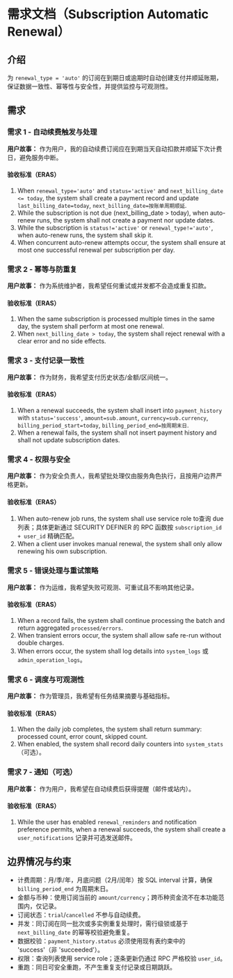 # 需求文档（Subscription Automatic Renewal）

## 介绍
为 `renewal_type = 'auto'` 的订阅在到期日或逾期时自动创建支付并顺延账期，保证数据一致性、幂等性与安全性，并提供监控与可观测性。

## 需求

### 需求 1 - 自动续费触发与处理
**用户故事：** 作为用户，我的自动续费订阅应在到期当天自动扣款并顺延下次计费日，避免服务中断。

#### 验收标准（ERAS）
1. When `renewal_type='auto'` and `status='active'` and `next_billing_date <= today`, the system shall create a payment record and update `last_billing_date=today`, `next_billing_date=按账单周期顺延`.
2. While the subscription is not due (next_billing_date > today), when auto-renew runs, the system shall not create a payment nor update dates.
3. While the subscription is `status!='active'` or `renewal_type!='auto'`, when auto-renew runs, the system shall skip it.
4. When concurrent auto-renew attempts occur, the system shall ensure at most one successful renewal per subscription per day.

### 需求 2 - 幂等与防重复
**用户故事：** 作为系统维护者，我希望任何重试或并发都不会造成重复扣款。

#### 验收标准（ERAS）
1. When the same subscription is processed multiple times in the same day, the system shall perform at most one renewal.
2. When `next_billing_date > today`, the system shall reject renewal with a clear error and no side effects.

### 需求 3 - 支付记录一致性
**用户故事：** 作为财务，我希望支付历史状态/金额/区间统一。

#### 验收标准（ERAS）
1. When a renewal succeeds, the system shall insert into `payment_history` with `status='success'`, `amount=sub.amount`, `currency=sub.currency`, `billing_period_start=today`, `billing_period_end=按周期末日`.
2. When a renewal fails, the system shall not insert payment history and shall not update subscription dates.

### 需求 4 - 权限与安全
**用户故事：** 作为安全负责人，我希望批处理仅由服务角色执行，且按用户边界严格更新。

#### 验收标准（ERAS）
1. When auto-renew job runs, the system shall use service role to查询 due 列表；具体更新通过 SECURITY DEFINER 的 RPC 函数按 `subscription_id + user_id` 精确匹配。
2. When a client user invokes manual renewal, the system shall only allow renewing his own subscription.

### 需求 5 - 错误处理与重试策略
**用户故事：** 作为运维，我希望失败可观测、可重试且不影响其他记录。

#### 验收标准（ERAS）
1. When a record fails, the system shall continue processing the batch and return aggregated `processed/errors`.
2. When transient errors occur, the system shall allow safe re-run without double charges.
3. When errors occur, the system shall log details into `system_logs` 或 `admin_operation_logs`。

### 需求 6 - 调度与可观测性
**用户故事：** 作为管理员，我希望有任务结果摘要与基础指标。

#### 验收标准（ERAS）
1. When the daily job completes, the system shall return summary: processed count, error count, skipped count.
2. When enabled, the system shall record daily counters into `system_stats`（可选）。

### 需求 7 - 通知（可选）
**用户故事：** 作为用户，我希望在自动续费后获得提醒（邮件或站内）。

#### 验收标准（ERAS）
1. While the user has enabled `renewal_reminders` and notification preference permits, when a renewal succeeds, the system shall create a `user_notifications` 记录并可选发送邮件。

## 边界情况与约束
- 计费周期：月/季/年，月底问题（2月/闰年）按 SQL interval 计算，确保 `billing_period_end` 为周期末日。
- 金额与币种：使用订阅当前的 `amount/currency`；跨币种资金流不在本功能范围内，仅记录。
- 订阅状态：`trial`/`cancelled` 不参与自动续费。
- 并发：同订阅在同一批次或多实例重复处理时，需行级锁或基于 `next_billing_date` 的幂等校验避免重复。
- 数据校验：`payment_history.status` 必须使用现有表约束中的 'success'（非 'succeeded'）。
- 权限：查询列表使用 service role；逐条更新仍通过 RPC 严格校验 `user_id`。
- 重跑：同日可安全重跑，不产生重复支付记录或日期跳跃。
